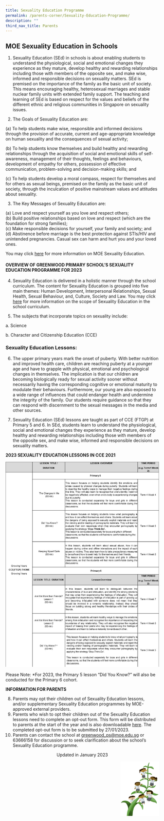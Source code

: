 ```yaml
---
title: Sexuality Education Programme
permalink: /parents-corner/Sexuality-Education-Programme/
description: ""
third_nav_title: Parents
---
```

## **MOE Sexuality Education in Schools**

1.	Sexuality Education (SEd) in schools is about enabling students to understand the physiological, social and emotional changes they experience as they mature, develop healthy and rewarding relationships including those with members of the opposite sex, and make wise, informed and responsible decisions on sexuality matters. SEd is premised on the importance of the family as the basic unit of society. This means encouraging healthy, heterosexual marriages and stable nuclear family units with extended family support. The teaching and learning of SEd is based on respect for the values and beliefs of the different ethnic and religious communities in Singapore on sexuality issues.

2.	The Goals of Sexuality Education are:

(a)	To help students make wise, responsible and informed decisions through the provision of accurate, current and age-appropriate knowledge on human sexuality and the consequences of sexual activity;

(b)	To help students know themselves and build healthy and rewarding relationships through the acquisition of social and emotional skills of self-awareness, management of their thoughts, feelings and behaviours, development of empathy for others, possession of effective communication, problem-solving and decision-making skills; and

(c)	To help students develop a moral compass, respect for themselves and for others as sexual beings, premised on the family as the basic unit of society, through the inculcation of positive mainstream values and attitudes about sexuality. 

3.	The Key Messages of Sexuality Education are:

(a)	Love and respect yourself as you love and respect others;<BR>
(b)	Build positive relationships based on love and respect (which are the foundation for strong families);<BR>
(c)	Make responsible decisions for yourself, your family and society; and<BR>
(d)	Abstinence before marriage is the best protection against STIs/HIV and unintended pregnancies. Casual sex can harm and hurt you and your loved ones.<BR>

You may click [here](https://go.gov.sg/moe-sexuality-education) for more information on MOE Sexuality Education.
 

#### **OVERVIEW OF GREENWOOD PRIMARY SCHOOL’S SEXUALITY EDUCATION PROGRAMME FOR 2023**

4.	Sexuality Education is delivered in a holistic manner through the school curriculum. The content for Sexuality Education is grouped into five main themes: Human Development, Interpersonal Relationships, Sexual Health, Sexual Behaviour, and, Culture, Society and Law. You may click [here](https://go.gov.sg/moe-sexuality-education-scope) for more information on the scope of Sexuality Education in the school curriculum.

5.	The subjects that incorporate topics on sexuality include:

a.	Science 

b.	Character and Citizenship Education (CCE)
  
### **Sexuality Education Lessons:**


6.	The upper primary years mark the onset of puberty. With better nutrition and improved health care, children are reaching puberty at a younger age and have to grapple with physical, emotional and psychological changes in themselves. The implication is that our children are becoming biologically ready for sexual activity sooner without necessarily having the corresponding cognitive or emotional maturity to modulate their behaviours. Furthermore, our young are also exposed to a wide range of influences that could endanger health and undermine the integrity of the family. Our students require guidance so that they can respond with discernment to the sexual messages in the media and other sources.

8. 	Sexuality Education (SEd) lessons are taught as part of CCE (FTGP) at Primary 5 and 6. In SEd, students learn to understand the physiological, social and emotional changes they experience as they mature, develop healthy and rewarding relationships including those with members of the opposite sex, and make wise, informed and responsible decisions on sexuality matters. 


**2023 SEXUALITY EDUCATION LESSONS IN CCE 2021**

![](/images/P51.jpg)

Please Note:
*For 2023, the Primary 5 lesson “Did You Know?” will also be conducted for the Primary 6 cohort. 

**INFORMATION FOR PARENTS**

8.	Parents may opt their children out of Sexuality Education lessons, and/or supplementary Sexuality Education programmes by MOE-approved external providers. 
9.	Parents who wish to opt their children out of the Sexuality Education lessons need to complete an opt-out form. This form will be distributed to parents at the start of the year and is also downloadable [here](/files/GY%20Opt-out%20form.pdf). The completed opt-out form is to be submitted by 27/01/2023.
10.	Parents can contact the school at greenwood_ps@moe.edu.sg or 63666158 for discussion or to seek clarification about the school’s Sexuality Education programme. 


<center>Updated in January 2023</center>

<img src="/images/Small%20logo/gwps%20children%20(1).png" 
     style="width:25%;float:right">